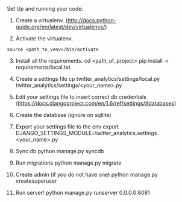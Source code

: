 Set Up and running your code:

1. Create a virtualenv. (http://docs.python-guide.org/en/latest/dev/virtualenvs/)

2. Activate the virtualenv. 

```
source <path_to_venv>/bin/activate
```

3. Install all the requirements.
cd <path_of_project>
pip install -r requirements/local.txt

4. Create a settings file 
cp twitter_analytics/settings/local.py twitter_analytics/settings/<your_name>.py

5. Edit your settings file to insert correct db credentials (https://docs.djangoproject.com/en/1.6/ref/settings/#databases)

6. Create the database (ignore on sqllite)

7. Export your settings file to the env
export DJANGO_SETTINGS_MODULE=twitter_analytics.settings.<your_name>.py

8. Sync db
python manage.py syncdb

9. Run migrations
python manage.py migrate

10. Create admin (if you do not have one)
python manage.py createsuperuser

11. Run server!
python manage.py runserver 0.0.0.0:8081




